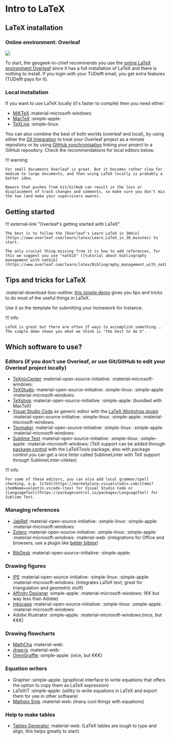 # Intro to LaTeX


## LaTeX installation


### Online environment: Overleaf

[![](img/overleaf.png)](https://overleaf.com)

To start, the geogeek-in-chief recommends you use the [online LaTeX environment Overleaf](https://www.overleaf.com) since it has a full installation of LaTeX and there is nothing to install.
If you login with your TUDelft email, you get extra features (TUDelft pays for it).

### Local installation

If you want to use LaTeX locally (it's faster to compile) then you need either:

  - [MiKTeX](http://miktex.org/about) :material-microsoft-windows:
  - [MacTeX](https://tug.org/mactex) :simple-apple: 
  - [TeXLive](https://www.tug.org/texlive) :simple-linux:

You can also combine the best of both worlds (overleaf and local), by using either the [Git Integration](https://www.overleaf.com/learn/how-to/Git_integration) to treat your Overleaf project as a remote repository or by using [GitHub synchronisation](https://www.overleaf.com/learn/how-to/GitHub_Synchronization) linking your project to a GitHub repository. Check the recommendations for local editors below. 

!!! warning 

    For small documents Overleaf is great. But it becomes rather slow for medium to large documents, and then using LaTeX locally is probably a better idea.

    Beware that pushes from Git/GitHub can result in the loss or displacement of track changes and comments, so make sure you don't mix the two (and make your supervisors aware).



## Getting started

!!! external-link "Overleaf's getting started with LaTeX"

    The best is to follow the [Overleaf's Learn LaTeX in 30min](https://www.overleaf.com/learn/latex/Learn_LaTeX_in_30_minutes) to start.

    The only crucial thing missing from it is how to add references, for this we suggest you use "natbib" ([tutorial about bibliography management with natbib](https://www.overleaf.com/learn/latex/Bibliography_management_with_natbib)).


## Tips and tricks for LaTeX

:material-download-box-outline: [this simple demo](https://github.com/tudelft3d/latex-getting-started/tree/main/template) gives you tips and tricks to do most of the useful things in LaTeX.

Use it as the template for submitting your homework for instance.

!!! info

    LaTeX is great but there are often 37 ways to accomplish something... The simple demo shows you what we think is "the best to do X".


## Which software to use? 

### Editors (if you don't use Overleaf, or use Git/GitHub to edit your Overleaf project locally)

  - [TeXnicCenter](http://www.texniccenter.org) :material-open-source-initiative: :material-microsoft-windows: 
  - [TeXStudio](https://www.texstudio.org/) :material-open-source-initiative: :simple-linux: :simple-apple: :material-microsoft-windows:
  - [TeXshop](http://pages.uoregon.edu/koch/texshop/) :material-open-source-initiative: :simple-apple: (bundled with MacTeX)
  - [Visual Studio Code](https://code.visualstudio.com/) as generic editor with the [LaTeX Workshop plugin](https://github.com/James-Yu/LaTeX-Workshop) :material-open-source-initiative: :simple-linux: :simple-apple: :material-microsoft-windows:
  - [Texmaker](https://www.xm1math.net/texmaker/) :material-open-source-initiative: :simple-linux: :simple-apple: :material-microsoft-windows:
  - [Sublime Text](https://www.sublimetext.com) :material-open-source-initiative: :simple-linux: :simple-apple: :material-microsoft-windows: (TeX support can be added through [package control](https://packagecontrol.io) with the LaTeXTools package; also with package control you can get a nice linter called SublimeLinter with TeX support through SublimeLinter-chktex)

!!! info
    
    For some of these editors, you can also add local grammar/spell checking, e.g. [LTeX](https://marketplace.visualstudio.com/items?itemName=valentjn.vscode-ltex) for Visual Studio Code or [LanguageTool](https://packagecontrol.io/packages/LanguageTool) for Sublime Text.

### Managing references

  - [JabRef](http://jabref.sourceforge.net) :material-open-source-initiative: :simple-linux: :simple-apple: :material-microsoft-windows:
  - [Zotero](https://www.zotero.org/) :material-open-source-initiative: :simple-linux: :simple-apple: :material-microsoft-windows: :material-web: (integrations for Office and browsers; use a plugin like [better bibtex](https://retorque.re/zotero-better-bibtex/))
  <!-- - [Mendeley](https://www.mendeley.com/) :simple-linux: :simple-apple: :material-microsoft-windows: (integrations for Office and browsers; integrates with Overleaf professional accounts) -->
  - [BibDesk](https://bibdesk.sourceforge.io) :material-open-source-initiative:  :simple-apple:

### Drawing figures

  - [IPE](http://ipe.otfried.org/) :material-open-source-initiative: :simple-linux: :simple-apple: :material-microsoft-windows: (integrates LaTeX text; great for triangulation and geometric stuff)
  - [Affinity Designer](https://affinity.serif.com/es/designer/full-feature-list/)  :simple-apple: :material-microsoft-windows: (€€ but way less than Adobe)
  - [Inkscape](https://inkscape.org/en/) :material-open-source-initiative: :simple-linux: :simple-apple: :material-microsoft-windows:
  - Adobe Illustrator :simple-apple: :material-microsoft-windows:(nice, but €€€)

### Drawing flowcharts

  - [MathCha](https://www.mathcha.io/) :material-web:
  - [draw.io](https://www.draw.io/) :material-web:
  - [OmniGraffle](https://www.omnigroup.com/omnigraffle) :simple-apple: (nice, but €€€)

### Equation writers

  - Grapher :simple-apple: (graphical interface to write equations that offers the option to copy them as LaTeX expression)
  - LaTeXiT :simple-apple: (utility to write equations in LaTeX and export them for use in other software)
  - [Mathpix Snip](https://mathpix.com) :material-web: (many cool things with equations)

### Help to make tables

  - [Tables Generator](https://www.tablesgenerator.com/) :material-web: (LaTeX tables are tough to type and align, this helps greatly to start)
